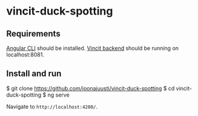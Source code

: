 # vincit-duck-spotting

## Requirements

[Angular CLI](https://github.com/angular/angular-cli) should be installed. [Vincit backend](https://github.com/Vincit/summer-2018/) should be running on localhost:8081.

## Install and run

$ git clone https://github.com/joonajuusti/vincit-duck-spotting
$ cd vincit-duck-spotting
$ ng serve

Navigate to `http://localhost:4200/`.
